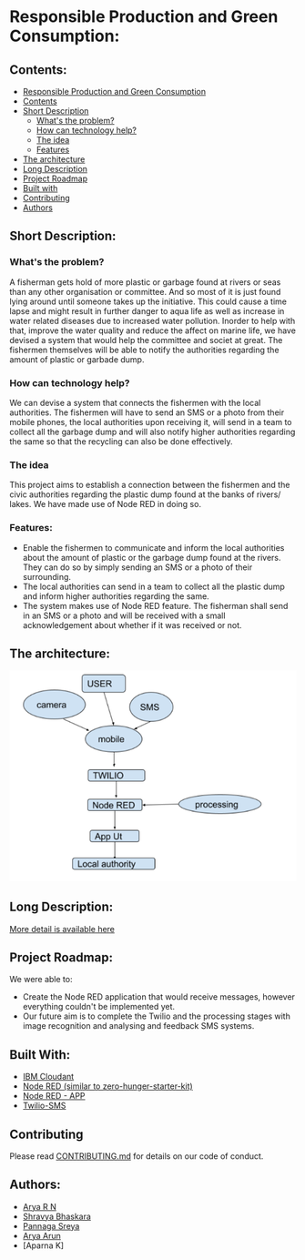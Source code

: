 # Responsible Production and Green Consumption: 

## Contents:
- [Responsible Production and Green Consumption](#responsible-production-and-green-consumption)
- [Contents](#contents)
- [Short Description](#short-description)
  - [What's the problem?](#whats-the-problem)
  - [How can technology help?](#how-can-technology-help)
  - [The idea](#the-idea)
  - [Features](#features)
- [The architecture](#the-architecture)
- [Long Description](#long-description)
- [Project Roadmap](#project-roadmap)
- [Built with](#built-with)
- [Contributing](#contributing)
- [Authors](#authors)

## Short Description:

### What's the problem?
A fisherman gets hold of more plastic or garbage found at rivers or seas than any other organisation or committee. And so most of it is just found lying around until someone takes up the initiative. This could cause a time lapse and might result in further danger to aqua life as well as increase in water related diseases due to increased water pollution. Inorder to help with that, improve the water quality and reduce the affect on marine life, we have devised a system that would help the committee and societ at great. The fishermen themselves will be able to notify the authorities regarding the amount of plastic or garbade dump.

### How can technology help?
We can devise a system that connects the fishermen with the local authorities. The fishermen will have to send an SMS or a photo from their mobile phones, the local authorities upon receiving it, will send in a team to collect all the garbage dump and will also notify higher authorities regarding the same so that the recycling can also be done effectively.

### The idea
This project aims to establish a connection between the fishermen and the civic authorities regarding the plastic dump found at the banks of rivers/ lakes. We have made use of Node RED in doing so.

### Features:
* Enable the fishermen to communicate and inform the local authorities about the amount of plastic or the garbage dump found at the rivers. They can do so by simply sending an SMS or a photo of their surrounding. 
* The local authorities can send in a team to collect all the plastic dump and inform higher authorities regarding the same. 
* The system makes use of Node RED feature. The fisherman shall send in an SMS or a photo and will be received with a small acknowledgement about whether if it was received or not. 

## The architecture:
![The architectutre](https://github.com/shravya-bhaskara/Responsible-Production-and-Green-Consumption/blob/main/images/architecture.png)

## Long Description:
[More detail is available here](https://github.com/shravya-bhaskara/Responsible-Production-and-Green-Consumption/blob/main/docs/DESCRIPTION.md)

## Project Roadmap:
We were able to:
  - Create the Node RED application that would receive messages, however everything couldn't be implemented yet.
  - Our future aim is to complete the Twilio and the processing stages with image recognition and analysing and feedback SMS systems.

## Built With:
- [IBM Cloudant](https://cloud.ibm.com/catalog?search=cloudant#search_results)
- [Node RED (similar to zero-hunger-starter-kit)](https://github.com/Call-for-Code/Solution-Starter-Kit-Hunger-2021/tree/main/lab)
- [Node RED - APP](https://cloud.ibm.com/developer/appservice/create-app?starterKit=59c9d5bd-4d31-3611-897a-f94eea80dc9f&defaultLanguage=undefined)
- [Twilio-SMS](https://cloud.ibm.com/catalog/services/twilio-programmable-sms)

## Contributing
Please read [CONTRIBUTING.md](CONTRIBUTING.md) for details on our code of conduct.

## Authors:
- [Arya R N](https://www.linkedin.com/in/aryarn?lipi=urn%3Ali%3Apage%3Ad_flagship3_profile_view_base_contact_details%3BPKQolg0URU%2BEkxTxzj8tyw%3D%3D)
- [Shravya Bhaskara](https://www.linkedin.com/in/shravya-bhaskara-56277a1b2?lipi=urn%3Ali%3Apage%3Ad_flagship3_profile_view_base_contact_details%3BtfY0I1IORCKki2Wx4siP8Q%3D%3D)
- [Pannaga Sreya](https://www.linkedin.com/in/pannaga-sreya-ukkalam-148775212?lipi=urn%3Ali%3Apage%3Ad_flagship3_profile_view_base_contact_details%3BWYOsILBORmO8KdirT2IQSA%3D%3D)
- [Arya Arun](https://www.linkedin.com/in/arya-arun-8566b3195?lipi=urn%3Ali%3Apage%3Ad_flagship3_profile_view_base_contact_details%3BUQLWLraYRaq4NyZn2xOXCw%3D%3D)
- [Aparna K]
